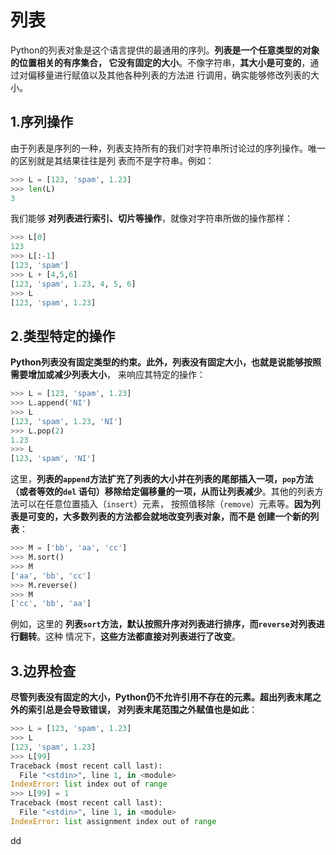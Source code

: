 列表
================================================================================
Python的列表对象是这个语言提供的最通用的序列。**列表是一个任意类型的对象的位置相关的有序集合，
它没有固定的大小**。不像字符串，**其大小是可变的**，通过对偏移量进行赋值以及其他各种列表的方法进
行调用，确实能够修改列表的大小。

## 1.序列操作
由于列表是序列的一种，列表支持所有的我们对字符串所讨论过的序列操作。唯一的区别就是其结果往往是列
表而不是字符串。例如：
```python
>>> L = [123, 'spam', 1.23]
>>> len(L)
3
```
我们能够 **对列表进行索引、切片等操作**，就像对字符串所做的操作那样：
```python
>>> L[0]
123
>>> L[:-1]
[123, 'spam']
>>> L + [4,5,6]
[123, 'spam', 1.23, 4, 5, 6]
>>> L
[123, 'spam', 1.23]
```

## 2.类型特定的操作
**Python列表没有固定类型的约束。此外，列表没有固定大小，也就是说能够按照需要增加或减少列表大小**，
来响应其特定的操作：
```python
>>> L = [123, 'spam', 1.23]
>>> L.append('NI')
>>> L
[123, 'spam', 1.23, 'NI']
>>> L.pop(2)
1.23
>>> L
[123, 'spam', 'NI']
```
这里，**列表的`append`方法扩充了列表的大小并在列表的尾部插入一项，`pop`方法（或者等效的`del`
语句）移除给定偏移量的一项，从而让列表减少**。其他的列表方法可以在任意位置插入（`insert`）元素，
按照值移除（`remove`）元素等。**因为列表是可变的，大多数列表的方法都会就地改变列表对象，而不是
创建一个新的列表**：
```python
>>> M = ['bb', 'aa', 'cc']
>>> M.sort()
>>> M
['aa', 'bb', 'cc']
>>> M.reverse()
>>> M
['cc', 'bb', 'aa']
```
例如，这里的 **列表`sort`方法，默认按照升序对列表进行排序，而`reverse`对列表进行翻转**。这种
情况下，**这些方法都直接对列表进行了改变**。

## 3.边界检查
**尽管列表没有固定的大小，Python仍不允许引用不存在的元素。超出列表末尾之外的索引总是会导致错误，
对列表末尾范围之外赋值也是如此**：
```python
>>> L = [123, 'spam', 1.23]
>>> L
[123, 'spam', 1.23]
>>> L[99]
Traceback (most recent call last):
  File "<stdin>", line 1, in <module>
IndexError: list index out of range
>>> L[99] = 1
Traceback (most recent call last):
  File "<stdin>", line 1, in <module>
IndexError: list assignment index out of range
```


































dd
